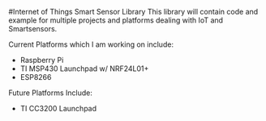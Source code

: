 #Internet of Things Smart Sensor Library
This library will contain code and example for multiple projects and platforms dealing with IoT and Smartsensors.

Current Platforms which I am working on include:
* Raspberry Pi
* TI MSP430 Launchpad w/ NRF24L01+
* ESP8266

Future Platforms Include:
* TI CC3200 Launchpad